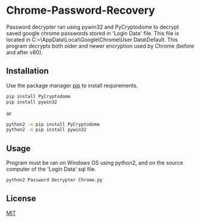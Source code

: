 # Chrome-Password-Recovery
Password decrypter ran using pywin32 and PyCryptodome to decrypt saved google chrome passwords stored in 'Login Data' file.
This file is located in C:\~\AppData\Local\Google\Chrome\User Data\Default.
This program decrypts both older and newer encryption used by Chrome (before and after v80).

## Installation

Use the package manager [pip](https://pip.pypa.io/en/stable/) to install requirements.

```bash
pip install PyCryptodome
pip install pywin32
```
or 
```bash
python2 -m pip install PyCryptodome
python2 -m pip install pywin32
```
## Usage
  Program must be ran on Windows OS using python2, and on the source computer of the 'Login Data' sql file. 
```python
python2 Password Decrypter Chrome.py
```
## License
[MIT](https://choosealicense.com/licenses/mit/)
